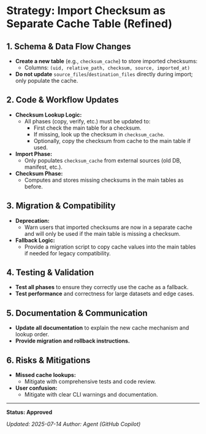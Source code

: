 # Strategy: Import Checksum as Separate Cache Table (Refined)

## 1. Schema & Data Flow Changes
- **Create a new table** (e.g., `checksum_cache`) to store imported checksums:
  - Columns: `(uid, relative_path, checksum, source, imported_at)`
- **Do not update** `source_files`/`destination_files` directly during import; only populate the cache.

## 2. Code & Workflow Updates
- **Checksum Lookup Logic:**
  - All phases (copy, verify, etc.) must be updated to:
    - First check the main table for a checksum.
    - If missing, look up the checksum in `checksum_cache`.
    - Optionally, copy the checksum from cache to the main table if used.
- **Import Phase:**
  - Only populates `checksum_cache` from external sources (old DB, manifest, etc.).
- **Checksum Phase:**
  - Computes and stores missing checksums in the main tables as before.

## 3. Migration & Compatibility
- **Deprecation:**
  - Warn users that imported checksums are now in a separate cache and will only be used if the main table is missing a checksum.
- **Fallback Logic:**
  - Provide a migration script to copy cache values into the main tables if needed for legacy compatibility.

## 4. Testing & Validation
- **Test all phases** to ensure they correctly use the cache as a fallback.
- **Test performance** and correctness for large datasets and edge cases.

## 5. Documentation & Communication
- **Update all documentation** to explain the new cache mechanism and lookup order.
- **Provide migration and rollback instructions.**

## 6. Risks & Mitigations
- **Missed cache lookups:**
  - Mitigate with comprehensive tests and code review.
- **User confusion:**
  - Mitigate with clear CLI warnings and documentation.

---

**Status: Approved**

*Updated: 2025-07-14*
*Author: Agent (GitHub Copilot)*
